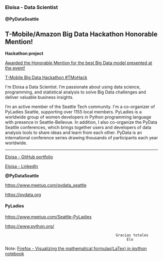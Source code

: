 
### Eloisa - Data Scientist
#### @PyDataSeattle
## T-Mobile/Amazon Big Data Hackathon Honorable Mention!


__Hackathon project__

[Awarded the Honorable Mention for the best Big Data model presented at the event!](http://bigdatahackathon2017.tmo.io)

[T-Mobile Big Data Hackathon #TMoHack ](https://www.youtube.com/watch?v=qEaGuX18sz4&feature=youtu.be)


I'm Eloisa a Data Scientist. I’m passionate about using data science, programming, and statistical analysis to solve Big Data challenges and deliver valuable business insights. 

I’m an active member of the Seattle Tech community. I'm a co-organizer of PyLadies Seattle, supporting over 1155 local members. PyLadies is a worldwide group of women developers in Python programming language with presence in Seattle-Bellevue. In addition, I also co-organize the PyData Seattle conferences, which brings together users and developers of data analysis tools to share ideas and learn from each other. PyData is an international conference series drawing thousands of participants each year worldwide.

---

[Eloisa - GitHub portfolio](https://github.com/EloisaElias)



[Eloisa - LinkedIn](https://www.linkedin.com/in/eloisaeliastran/)

__@PyDataSeattle__

https://www.meetup.com/pydata_seattle

https://pydata.org



#### PyLadies

https://www.meetup.com/Seattle-PyLadies


https://www.python.org/

                                                       Gracias totales
                                                            Elo



Note: [Firefox - Visualizing the mathematical formulas(LaTex) in ipython notebook](http://docs.mathjax.org/en/latest/installation.html#firefox-and-local-fonts) 

